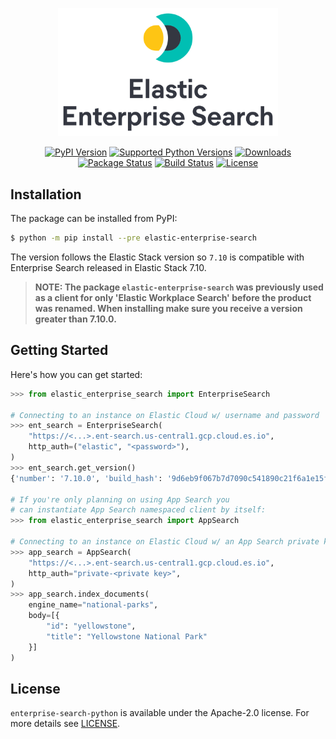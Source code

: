 <p align="center">
  <a href="https://github.com/elastic/enterprise-search-python">
    <img src="https://raw.githubusercontent.com/elastic/enterprise-search-python/master/assets/elastic-enterprise-search-logo.png" width="70%" alt="Elastic Enterprise Search" />
  </a>
</p>
<p align="center">
<a href="https://pypi.org/project/elastic-enterprise-search"><img src="https://img.shields.io/badge/pypi-v7.10.0b1-orange" alt="PyPI Version"></a>
<a href="https://pypi.org/project/elastic-enterprise-search"><img src="https://img.shields.io/badge/python-2.7%20%7C%203.6%20%7C%203.7%20%7C%203.8%20%7C%203.9-blue" alt="Supported Python Versions"></a>
<a href="https://pepy.tech/project/elastic-enterprise-search"><img src="https://pepy.tech/badge/elastic-enterprise-search" alt="Downloads"></a>
<a href="https://pypi.org/project/elastic-enterprise-search"><img src="https://img.shields.io/pypi/status/elastic-enterprise-search.svg" alt="Package Status"></a>
<a href="https://clients-ci.elastic.co/job/elastic+elastic-enterprise-search+master"><img src="https://clients-ci.elastic.co/buildStatus/icon?job=elastic%2Belastic-enterprise-search%2Bmaster" alt="Build Status"></a>
<a href="https://github.com/elastic/enterprise-search-python/blob/master/LICENSE"><img src="https://img.shields.io/pypi/l/elastic-enterprise-search.svg" alt="License"></a>
</p>

## Installation

The package can be installed from PyPI:

```bash
$ python -m pip install --pre elastic-enterprise-search
```

The version follows the Elastic Stack version so `7.10` is compatible
with Enterprise Search released in Elastic Stack 7.10.

> **NOTE: The package `elastic-enterprise-search` was previously used as a client for
> only 'Elastic Workplace Search' before the product was renamed. When installing
> make sure you receive a version greater than 7.10.0.**

## Getting Started

Here's how you can get started:

```python
>>> from elastic_enterprise_search import EnterpriseSearch

# Connecting to an instance on Elastic Cloud w/ username and password
>>> ent_search = EnterpriseSearch(
    "https://<...>.ent-search.us-central1.gcp.cloud.es.io",
    http_auth=("elastic", "<password>"),
)
>>> ent_search.get_version()
{'number': '7.10.0', 'build_hash': '9d6eb9f067b7d7090c541890c21f6a1e15f29c48', 'build_date': '2020-10-05T16:19:16Z'}

# If you're only planning on using App Search you
# can instantiate App Search namespaced client by itself:
>>> from elastic_enterprise_search import AppSearch

# Connecting to an instance on Elastic Cloud w/ an App Search private key
>>> app_search = AppSearch(
    "https://<...>.ent-search.us-central1.gcp.cloud.es.io",
    http_auth="private-<private key>",
)
>>> app_search.index_documents(
    engine_name="national-parks",
    body=[{
        "id": "yellowstone",
        "title": "Yellowstone National Park"
    }]
)
```

## License

`enterprise-search-python` is available under the Apache-2.0 license.
For more details see [LICENSE](https://github.com/elastic/enterprise-search-python/blob/maaster/LICENSE).
